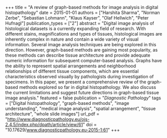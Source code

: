 +++
title = "A review of graph-based methods for image analysis in digital histopathology"
date = 2015-01-01
authors = ["Harshita Sharma", "Norman Zerbe", "Sebastian Lohmann", "Klaus Kayser", "Olaf Hellwich", "Peter Hufnagl"]
publication_types = ["2"]
abstract = "Digital image analysis of histological datasets is a currently expanding field of research. With different stains, magnifications and types of tissues, histological images are inherently complex in nature and contain a wide variety of visual information. Several image analysis techniques are being explored in this direction. However, graph-based methods are gaining most popularity, as these methods can describe tissue architecture and provide adequate numeric information for subsequent computer-based analysis. Graphs have the ability to represent spatial arrangements and neighborhood relationships of different tissue components, which are essential characteristics observed visually by pathologists during investigation of specimens. In this paper, we present a comprehensive review of the graph-based methods explored so far in digital histopathology. We also discuss the current limitations and suggest future directions in graph-based tissue image analysis."
featured = false
publication = "*Diagnostic Pathology*"
tags = ["Digital histopathology", "graph-based methods", "image understanding", "medical image analysis", "spatial arrangement", "tissue architecture", "whole slide images"]
url_pdf = "http://www.diagnosticpathology.eu/ojs-2.4.5/index.php/dpath/article/view/61"
doi = "10.17629/www.diagnosticpathology.eu-2015-1:61"
+++

